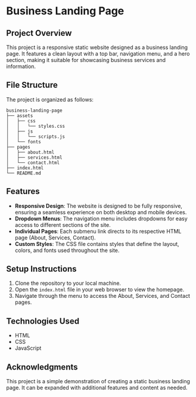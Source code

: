 # Business Landing Page

## Project Overview
This project is a responsive static website designed as a business landing page. It features a clean layout with a top bar, navigation menu, and a hero section, making it suitable for showcasing business services and information.

## File Structure
The project is organized as follows:

```
business-landing-page
├── assets
│   ├── css
│   │   └── styles.css
│   ├── js
│   │   └── scripts.js
│   └── fonts
├── pages
│   ├── about.html
│   ├── services.html
│   └── contact.html
├── index.html
└── README.md
```

## Features
- **Responsive Design**: The website is designed to be fully responsive, ensuring a seamless experience on both desktop and mobile devices.
- **Dropdown Menus**: The navigation menu includes dropdowns for easy access to different sections of the site.
- **Individual Pages**: Each submenu link directs to its respective HTML page (About, Services, Contact).
- **Custom Styles**: The CSS file contains styles that define the layout, colors, and fonts used throughout the site.

## Setup Instructions
1. Clone the repository to your local machine.
2. Open the `index.html` file in your web browser to view the homepage.
3. Navigate through the menu to access the About, Services, and Contact pages.

## Technologies Used
- HTML
- CSS
- JavaScript

## Acknowledgments
This project is a simple demonstration of creating a static business landing page. It can be expanded with additional features and content as needed.